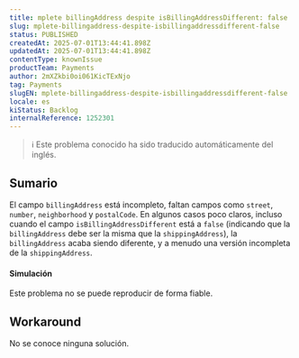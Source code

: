 ```yaml
---
title: mplete billingAddress despite isBillingAddressDifferent: false
slug: mplete-billingaddress-despite-isbillingaddressdifferent-false
status: PUBLISHED
createdAt: 2025-07-01T13:44:41.898Z
updatedAt: 2025-07-01T13:44:41.898Z
contentType: knownIssue
productTeam: Payments
author: 2mXZkbi0oi061KicTExNjo
tag: Payments
slugEN: mplete-billingaddress-despite-isbillingaddressdifferent-false
locale: es
kiStatus: Backlog
internalReference: 1252301
---
```


>ℹ️ Este problema conocido ha sido traducido automáticamente del inglés.

## Sumario


El campo `billingAddress` está incompleto, faltan campos como `street`, `number`, `neighborhood` y `postalCode`. En algunos casos poco claros, incluso cuando el campo `isBillingAddressDifferent` está a `false` (indicando que la `billingAddress` debe ser la misma que la `shippingAddress`), la `billingAddress` acaba siendo diferente, y a menudo una versión incompleta de la `shippingAddress`.


#### Simulación


Este problema no se puede reproducir de forma fiable.


## Workaround


No se conoce ninguna solución.



